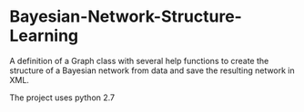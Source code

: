 # Bayesian-Network-Structure-Learning
A definition of a Graph class with several help functions to create the structure of a Bayesian network from data and save the resulting network in XML.

The project uses python 2.7
